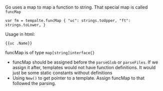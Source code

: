 Go uses a map to map a function to string. That special map is called `funcMap`

`var fm = tempalte.funcMap {
  "uc": strings.toUpper,
  "ft": strings.toLower,
}`

Usage in html:

`{{uc .Name}}` <br>

funcMap is of type `map[string]interface{}`

- funcMap should be assigned before the `parseGlob` or `parseFiles`. If we assign it after, templates would not have function definitions. It would just be some static constants without definitions
- Using `New()` to get pointer to a template. Assign funcMap to that followed the parsing.
